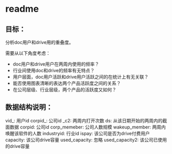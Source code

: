 # readme

## 目标：

分析doc用户和drive用的重叠度。

需要从以下角度考虑：

- doc用户和drive用户在两周内使用的频率？
- 行业间使用doc和drive的频率有无特点？
- 用户层面，doc用户活跃和drive用户活跃之间的在统计上有无关联？
- 能否使用图表清晰的表达两个产品活跃度之间的关系？
- 在公司层级、行业层级，两个产品的活跃度又如何？


## 数据结构说明：

vid_: 用户id
corpid_: 公司id
_c2: 两周内打开次数
ds: 从该日期开始的两周内的截面数据
corpid: 公司id
corp_memeber: 公司人数规模
wakeup_member: 两周内唤醒该软件的人数
industryid: 行业id
ispay: 该公司是否为drive付费用户
capacity: 该公司drive容量
used_capacity: 忽略
used_capacity2: 该公司已使用的drive容量